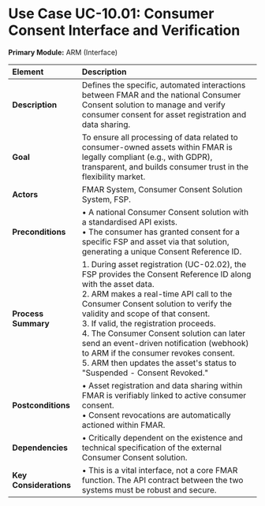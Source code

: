 # Use Case UC-10.01: Consumer Consent Interface and Verification
**Primary Module:** ARM (Interface)

| Element             | Description                                                                                                                                                                                                                         |
| :------------------ | :--------------------------------------------------------------------------------------------------------------------------------------------------------------------------------------------------------------------------------- |
| **Description**     | Defines the specific, automated interactions between FMAR and the national Consumer Consent solution to manage and verify consumer consent for asset registration and data sharing.                                                    |
| **Goal**            | To ensure all processing of data related to consumer-owned assets within FMAR is legally compliant (e.g., with GDPR), transparent, and builds consumer trust in the flexibility market.                                               |
| **Actors**          | FMAR System, Consumer Consent Solution System, FSP.                                                                                                                                                                                |
| **Preconditions**   | • A national Consumer Consent solution with a standardised API exists. <br> • The consumer has granted consent for a specific FSP and asset via that solution, generating a unique Consent Reference ID.                                 |
| **Process Summary** | 1. During asset registration (UC-02.02), the FSP provides the Consent Reference ID along with the asset data. <br> 2. ARM makes a real-time API call to the Consumer Consent solution to verify the validity and scope of that consent. <br> 3. If valid, the registration proceeds. <br> 4. The Consumer Consent solution can later send an event-driven notification (webhook) to ARM if the consumer revokes consent. <br> 5. ARM then updates the asset's status to "Suspended - Consent Revoked." |
| **Postconditions**  | • Asset registration and data sharing within FMAR is verifiably linked to active consumer consent. <br> • Consent revocations are automatically actioned within FMAR. |
| **Dependencies**    | • Critically dependent on the existence and technical specification of the external Consumer Consent solution. |
| **Key Considerations** | • This is a vital interface, not a core FMAR function. The API contract between the two systems must be robust and secure. |


